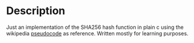 # Description
Just an implementation of the SHA256 hash function in plain c using the wikipedia [pseudocode](https://en.wikipedia.org/wiki/SHA-2#Pseudocode) as reference.
Written mostly for learning purposes.
